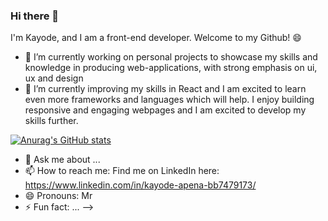 ### Hi there 👋

I'm Kayode, and I am a front-end developer. Welcome to my Github! 😄 

- 🔭 I’m currently working on personal projects to showcase my skills and knowledge in producing web-applications, with strong emphasis on  ui, ux and design
- 🌱 I’m currently improving my skills in React and I am excited to learn even more frameworks and languages which will help. I enjoy building responsive and engaging webpages and I am excited to develop my skills further.


[![Anurag's GitHub stats](https://github-readme-stats.vercel.app/api?username=KAcodes)](https://github.com/anuraghazra/github-readme-stats)


- 💬 Ask me about ...
- 📫 How to reach me: Find me on LinkedIn here: https://www.linkedin.com/in/kayode-apena-bb7479173/
- 😄 Pronouns: Mr
- ⚡ Fun fact: ...
-->
